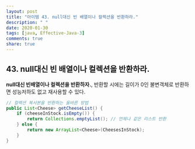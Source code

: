 ```yaml
---
layout: post
title: "아이템 43. null대신 빈 배열이나 컬렉션을 반환하라."
description: " "
date: 2020-01-30
tags: [java, Effective-Java-3]
comments: true
share: true
---
```


## 43. null대신 빈 배열이나 컬렉션을 반환하라.
__null대신 빈배열이나 컬렉션을 반환하자.__, 반환할 시에는 길이가 0인 불변객체로 반환하면 성능저하도 없고 재사용할 수 있다.
```java
// 컬렉션 복사본을 반환하는 올바른 방법
public List<Cheese> getCheeseList() {
    if (cheeseInStock.isEmpty()) {
        return Collections.emptyList(); // 언제나 같은 리스트 반환
    } else {
        return new ArrayList<Cheese>(CheesesInStock);
    }
}
```
